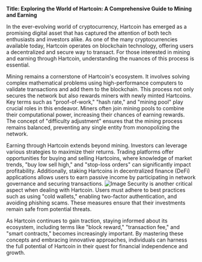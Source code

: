 **Title: Exploring the World of Hartcoin: A Comprehensive Guide to Mining and Earning**

In the ever-evolving world of cryptocurrency, Hartcoin has emerged as a promising digital asset that has captured the attention of both tech enthusiasts and investors alike. As one of the many cryptocurrencies available today, Hartcoin operates on blockchain technology, offering users a decentralized and secure way to transact. For those interested in mining and earning through Hartcoin, understanding the nuances of this process is essential.

Mining remains a cornerstone of Hartcoin's ecosystem. It involves solving complex mathematical problems using high-performance computers to validate transactions and add them to the blockchain. This process not only secures the network but also rewards miners with newly minted Hartcoins. Key terms such as "proof-of-work," "hash rate," and "mining pool" play crucial roles in this endeavor. Miners often join mining pools to combine their computational power, increasing their chances of earning rewards. The concept of "difficulty adjustment" ensures that the mining process remains balanced, preventing any single entity from monopolizing the network.

Earning through Hartcoin extends beyond mining. Investors can leverage various strategies to maximize their returns. Trading platforms offer opportunities for buying and selling Hartcoins, where knowledge of market trends, "buy low sell high," and "stop-loss orders" can significantly impact profitability. Additionally, staking Hartcoins in decentralized finance (DeFi) applications allows users to earn passive income by participating in network governance and securing transactions.
 ![Image](https://github.com/user-attachments/assets/b6e7b7a2-655e-4d44-8baa-20c566a3cb65)
Security is another critical aspect when dealing with Hartcoin. Users must adhere to best practices such as using "cold wallets," enabling two-factor authentication, and avoiding phishing scams. These measures ensure that their investments remain safe from potential threats.

As Hartcoin continues to gain traction, staying informed about its ecosystem, including terms like "block reward," "transaction fee," and "smart contracts," becomes increasingly important. By mastering these concepts and embracing innovative approaches, individuals can harness the full potential of Hartcoin in their quest for financial independence and growth.